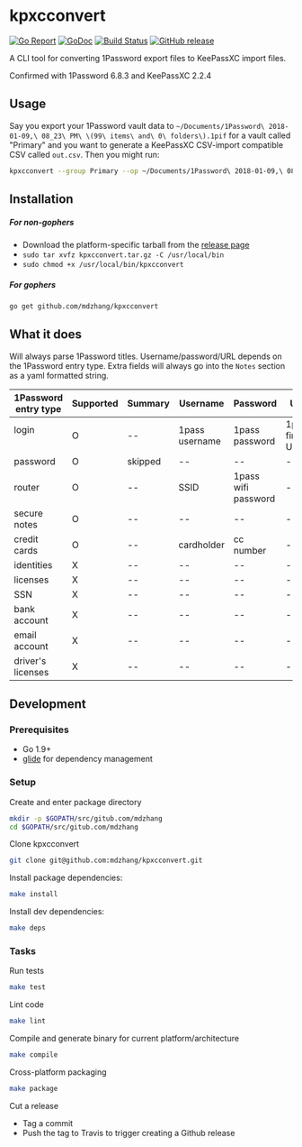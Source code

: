 # kpxcconvert

[![Go Report](https://img.shields.io/badge/go%20report-A%2B-brightgreen.svg)](https://goreportcard.com/report/github.com/mdzhang/kpxcconvert)
[![GoDoc](https://godoc.org/github.com/mdzhang/kpxcconvert?status.svg)](https://godoc.org/github.com/mdzhang/kpxcconvert)
[![Build Status](https://travis-ci.org/mdzhang/kpxcconvert.svg?branch=master)](https://travis-ci.org/mdzhang/kpxcconvert)
[![GitHub release](https://img.shields.io/github/release/mdzhang/kpxcconvert.svg)](https://github.com/mdzhang/kpxcconvert)

A CLI tool for converting 1Password export files to KeePassXC import files.

Confirmed with 1Password 6.8.3 and KeePassXC 2.2.4

## Usage

Say you export your 1Password vault data to `~/Documents/1Password\ 2018-01-09,\ 08_23\ PM\ \(99\ items\ and\ 0\ folders\).1pif` for a vault called "Primary" and you want to generate a KeePassXC CSV-import compatible CSV called `out.csv`. Then you might run:

```sh
kpxcconvert --group Primary --op ~/Documents/1Password\ 2018-01-09,\ 08_23\ PM\ \(99\ items\ and\ 0\ folders\).1pif/data.1pif --kp out.csv
```

## Installation

##### For non-gophers

- Download the platform-specific tarball from the [release page](https://github.com/mdzhang/kpxcconvert/releases)
- `sudo tar xvfz kpxcconvert.tar.gz -C /usr/local/bin`
- `sudo chmod +x /usr/local/bin/kpxcconvert`

##### For gophers

```sh
go get github.com/mdzhang/kpxcconvert
```

## What it does

Will always parse 1Password titles. Username/password/URL depends on the 1Password entry type. Extra fields will always go into the `Notes` section as a yaml formatted string.

| 1Password entry type | Supported | Summary | Username       | Password            | URL             | Notes        |
| -------------------- | --------- | ------- | --------       | --------            | ---             | -----        |
| login                | O         | --      | 1pass username | 1pass password      | 1pass first URL | +extra URLs  |
| password             | O         | skipped | --             | --                  | --              | --           |
| router               | O         | --      | SSID           | 1pass wifi password | --              | --           |
| secure notes         | O         | --      | --             | --                  | --              | +1pass notes |
| credit cards         | O         | --      | cardholder     | cc number           | --              | +cc fields   |
| identities           | X         | --      | --             | --                  | --              | --           |
| licenses             | X         | --      | --             | --                  | --              | --           |
| SSN                  | X         | --      | --             | --                  | --              | --           |
| bank account         | X         | --      | --             | --                  | --              | --           |
| email account        | X         | --      | --             | --                  | --              | --           |
| driver's licenses    | X         | --      | --             | --                  | --              | --           |

## Development

### Prerequisites

- Go 1.9+
- [glide](https://glide.sh) for dependency management

### Setup

Create and enter package directory

  ```sh
  mkdir -p $GOPATH/src/gitub.com/mdzhang
  cd $GOPATH/src/gitub.com/mdzhang
  ```

Clone kpxcconvert

  ```sh
  git clone git@github.com:mdzhang/kpxcconvert.git
  ```

Install package dependencies:

  ```sh
  make install
  ```

Install dev dependencies:

  ```sh
  make deps
  ```

### Tasks

Run tests

  ```sh
  make test
  ```

Lint code

  ```sh
  make lint
  ```

Compile and generate binary for current platform/architecture

  ```sh
  make compile
  ```

Cross-platform packaging

  ```sh
  make package
  ```

Cut a release

- Tag a commit
- Push the tag to Travis to trigger creating a Github release
